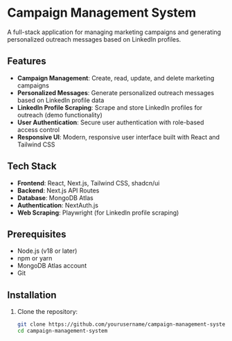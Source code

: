 # Campaign Management System

A full-stack application for managing marketing campaigns and generating personalized outreach messages based on LinkedIn profiles.

## Features

- **Campaign Management**: Create, read, update, and delete marketing campaigns
- **Personalized Messages**: Generate personalized outreach messages based on LinkedIn profile data
- **LinkedIn Profile Scraping**: Scrape and store LinkedIn profiles for outreach (demo functionality)
- **User Authentication**: Secure user authentication with role-based access control
- **Responsive UI**: Modern, responsive user interface built with React and Tailwind CSS

## Tech Stack

- **Frontend**: React, Next.js, Tailwind CSS, shadcn/ui
- **Backend**: Next.js API Routes
- **Database**: MongoDB Atlas
- **Authentication**: NextAuth.js
- **Web Scraping**: Playwright (for LinkedIn profile scraping)

## Prerequisites

- Node.js (v18 or later)
- npm or yarn
- MongoDB Atlas account
- Git

## Installation

1. Clone the repository:
   ```bash
   git clone https://github.com/yourusername/campaign-management-system.git
   cd campaign-management-system
